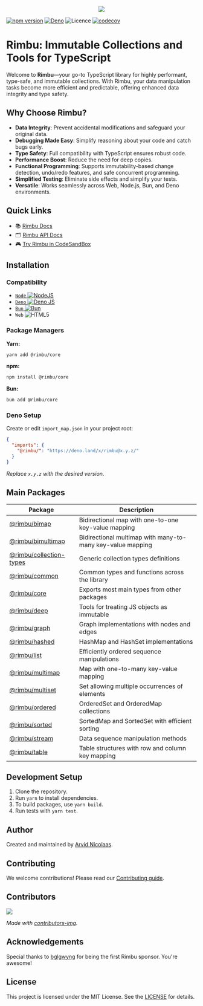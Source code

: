 <p align="center">
    <img src="https://github.com/rimbu-org/rimbu/raw/main/assets/rimbu_logo.svg" />
</p>

[![npm version](https://badge.fury.io/js/@rimbu%2Fcore.svg)](https://www.npmjs.com/package/@rimbu/core) [![Deno](https://shield.deno.dev/x/rimbu)](http://deno.land/x/rimbu)
![Licence](https://img.shields.io/github/license/rimbu-org/rimbu) [![codecov](https://codecov.io/gh/rimbu-org/rimbu/branch/main/graph/badge.svg?token=RSFK5B0N0Z)](https://codecov.io/gh/rimbu-org/rimbu)

# Rimbu: Immutable Collections and Tools for TypeScript

Welcome to **Rimbu**—your go-to TypeScript library for highly performant, type-safe, and immutable collections. With Rimbu, your data manipulation tasks become more efficient and predictable, offering enhanced data integrity and type safety.

## Why Choose Rimbu?

- **Data Integrity**: Prevent accidental modifications and safeguard your original data.
- **Debugging Made Easy**: Simplify reasoning about your code and catch bugs early.
- **Type Safety**: Full compatibility with TypeScript ensures robust code.
- **Performance Boost**: Reduce the need for deep copies.
- **Functional Programming**: Supports immutability-based change detection, undo/redo features, and safe concurrent programming.
- **Simplified Testing**: Eliminate side effects and simplify your tests.
- **Versatile**: Works seamlessly across Web, Node.js, Bun, and Deno environments.

## Quick Links

- 📚 [Rimbu Docs](https://rimbu.org)
- 🗂 [Rimbu API Docs](https://rimbu.org/api)
- 🎮 [Try Rimbu in CodeSandBox](https://codesandbox.io/s/github/vitoke/rimbu-sandbox/tree/main?previewwindow=console&view=split&editorsize=65&moduleview=1&module=/src/index.ts)

## Installation

### Compatibility

- [`Node` ![NodeJS](https://img.shields.io/badge/node.js-6DA55F?logo=node.js&logoColor=white)](https://nodejs.org)
- [`Deno` ![Deno JS](https://img.shields.io/badge/deno%20js-000000?logo=deno&logoColor=white)](https://deno.com/runtime)
- [`Bun` ![Bun](https://img.shields.io/badge/Bun-%23000000.svg?logoColor=white)](https://bun.sh/)
- `Web` ![HTML5](https://img.shields.io/badge/html5-%23E34F26.svg?logoColor=white)

### Package Managers

**Yarn:**

```sh
yarn add @rimbu/core
```

**npm:**

```sh
npm install @rimbu/core
```

**Bun:**

```sh
bun add @rimbu/core
```

### Deno Setup

Create or edit `import_map.json` in your project root:

```json
{
  "imports": {
    "@rimbu/": "https://deno.land/x/rimbu@x.y.z/"
  }
}
```

_Replace `x.y.z` with the desired version._

## Main Packages

| Package                                              | Description                                                |
| ---------------------------------------------------- | ---------------------------------------------------------- |
| [@rimbu/bimap](./rimbu/bimap)                       | Bidirectional map with one-to-one key-value mapping        |
| [@rimbu/bimultimap](./rimbu/bimultimap)             | Bidirectional multimap with many-to-many key-value mapping |
| [@rimbu/collection-types](./rimbu/collection-types) | Generic collection types definitions                       |
| [@rimbu/common](./rimbu/common)                     | Common types and functions across the library              |
| [@rimbu/core](./rimbu/core)                         | Exports most main types from other packages                |
| [@rimbu/deep](./rimbu/deep)                         | Tools for treating JS objects as immutable                 |
| [@rimbu/graph](./rimbu/graph)                       | Graph implementations with nodes and edges                 |
| [@rimbu/hashed](./rimbu/hashed)                     | HashMap and HashSet implementations                        |
| [@rimbu/list](./rimbu/list)                         | Efficiently ordered sequence manipulations                 |
| [@rimbu/multimap](./rimbu/multimap)                 | Map with one-to-many key-value mapping                     |
| [@rimbu/multiset](./rimbu/multiset)                 | Set allowing multiple occurrences of elements              |
| [@rimbu/ordered](./rimbu/ordered)                   | OrderedSet and OrderedMap collections                      |
| [@rimbu/sorted](./rimbu/sorted)                     | SortedMap and SortedSet with efficient sorting             |
| [@rimbu/stream](./rimbu/stream)                     | Data sequence manipulation methods                         |
| [@rimbu/table](./rimbu/table)                       | Table structures with row and column key mapping           |

## Development Setup

1. Clone the repository.
2. Run `yarn` to install dependencies.
3. To build packages, use `yarn build`.
4. Run tests with `yarn test`.

## Author

Created and maintained by [Arvid Nicolaas](https://github.com/vitoke).

## Contributing

We welcome contributions! Please read our [Contributing guide](https://github.com/rimbu-org/rimbu/blob/main/CONTRIBUTING.md).

## Contributors

<img src = "https://contrib.rocks/image?repo=rimbu-org/rimbu"/>

_Made with [contributors-img](https://contrib.rocks)._

## Acknowledgements

Special thanks to [bglgwyng](https://github.com/bglgwyng) for being the first Rimbu sponsor. You're awesome!

## License

This project is licensed under the MIT License. See the [LICENSE](./LICENSE) for details.
